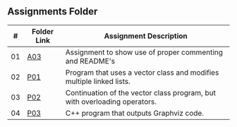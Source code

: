 ##  Assignments Folder

|   #   | Folder Link | Assignment Description                                          |
| :---: | ----------- | ----------------------------------------------------------      |
|  01   | [A03](https://github.com/bglawson1001/2143-OOP-Lawson/tree/main/Assignments/A03)      | Assignment to show use of proper commenting and README's 
|  02   | [P01](https://github.com/bglawson1001/2143-OOP-Lawson/tree/main/Assignments/P01)| Program that uses a vector class and modifies multiple linked lists.
|  03   | [P02](https://github.com/bglawson1001/2143-OOP-Lawson/tree/main/Assignments/P02)| Continuation of the vector class program, but with overloading operators.
|  04   | [P03](https://github.com/bglawson1001/2143-OOP-Lawson/tree/main/Assignments/P03)| C++ program that outputs Graphviz code.
